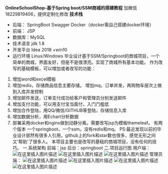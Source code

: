 **OnlineSchoolShop-基于Spring boot/SSM商城的搭建教程**
加微信18229819406，提供定制化修改
**技术栈**
 * 后端： SpringBoot Swagger Docker（docker需自己搭建docker环境）
 * 前端： JSP 
 * 数据库：MySQL
 * 技术语言 jdk 1.8
 * 开发平台 Idea 2018 +win10
 * 运行环境 Linux/Windows
毕业设计基于SSM/Springboot的商城项目，一个简单的商城，界面友好，但是不是很漂亮。实现了商城所有基本功能。
作为改写的基础模板，可以增加或者改写的功能：
1. 增加word和excel模板
2. 增加redis，存储商品信息主要存储。
   增加mq，订单并发，再购物车层次上做到入库并发控制
3. 增加邮件发送，订单支付成功给客户和管理员分别发送邮件
4. 增加支付功能，可以用支付宝当面付，入门门槛低
5. 增加合作登陆，用QQ/微信/GITHUB等登陆，存储信息入库
6. 增加数据分析，用Echart分析数据
7. 部署采用docker和nginx做到动静分离。需要改写jsp为模板themeleaf。
有两个版本 一个springboot，一个ssm。没有redis和mq。
 PS:最近发现以前的毕业设计居然有很多人引用，github上的fork和star数也很多，感觉无形之间又'帮助'了很多人。
 本项目主要也是改写的基础的商城项目，没有任何的技巧。
 一.系统架构
 前端：jsp
 后台：springboot
 二.项目运行图
 用户端：
 ![在这里插入图片描述](https://img-blog.csdnimg.cn/20200521172532928.png?x-oss-process=image/watermark,type_ZmFuZ3poZW5naGVpdGk,shadow_10,text_aHR0cHM6Ly9ibG9nLmNzZG4ubmV0L3FxXzM1MTgwOTcz,size_16,color_FFFFFF,t_70)
 ![在这里插入图片描述](https://img-blog.csdnimg.cn/20200521172551212.png?x-oss-process=image/watermark,type_ZmFuZ3poZW5naGVpdGk,shadow_10,text_aHR0cHM6Ly9ibG9nLmNzZG4ubmV0L3FxXzM1MTgwOTcz,size_16,color_FFFFFF,t_70)
 ![在这里插入图片描述](https://img-blog.csdnimg.cn/20200521172611947.png?x-oss-process=image/watermark,type_ZmFuZ3poZW5naGVpdGk,shadow_10,text_aHR0cHM6Ly9ibG9nLmNzZG4ubmV0L3FxXzM1MTgwOTcz,size_16,color_FFFFFF,t_70)
 管理员端：
 ![在这里插入图片描述](https://img-blog.csdnimg.cn/20200521172649732.png?x-oss-process=image/watermark,type_ZmFuZ3poZW5naGVpdGk,shadow_10,text_aHR0cHM6Ly9ibG9nLmNzZG4ubmV0L3FxXzM1MTgwOTcz,size_16,color_FFFFFF,t_70)
 ![在这里插入图片描述](https://img-blog.csdnimg.cn/20200521172710683.png?x-oss-process=image/watermark,type_ZmFuZ3poZW5naGVpdGk,shadow_10,text_aHR0cHM6Ly9ibG9nLmNzZG4ubmV0L3FxXzM1MTgwOTcz,size_16,color_FFFFFF,t_70)
 ![在这里插入图片描述](https://img-blog.csdnimg.cn/20200521172724371.png?x-oss-process=image/watermark,type_ZmFuZ3poZW5naGVpdGk,shadow_10,text_aHR0cHM6Ly9ibG9nLmNzZG4ubmV0L3FxXzM1MTgwOTcz,size_16,color_FFFFFF,t_70)
 ![在这里插入图片描述](https://img-blog.csdnimg.cn/20200521172738766.png?x-oss-process=image/watermark,type_ZmFuZ3poZW5naGVpdGk,shadow_10,text_aHR0cHM6Ly9ibG9nLmNzZG4ubmV0L3FxXzM1MTgwOTcz,size_16,color_FFFFFF,t_70)
